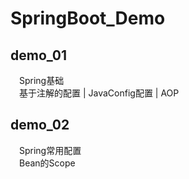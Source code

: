 # SpringBoot_Demo

## demo_01
&emsp;Spring基础  
&emsp;基于注解的配置 | JavaConfig配置 | AOP

## demo_02
&emsp;Spring常用配置  
&emsp;Bean的Scope